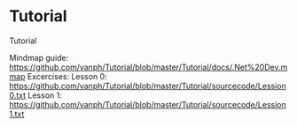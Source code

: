 # Tutorial
Tutorial

Mindmap guide: https://github.com/vanph/Tutorial/blob/master/Tutorial/docs/.Net%20Dev.mmap
Excercises:
Lesson 0: https://github.com/vanph/Tutorial/blob/master/Tutorial/sourcecode/Lession0.txt
Lesson 1: https://github.com/vanph/Tutorial/blob/master/Tutorial/sourcecode/Lession1.txt
